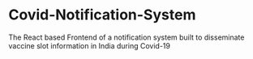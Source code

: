 # Covid-Notification-System
The React based Frontend of a notification system built to disseminate vaccine slot information in India during Covid-19
